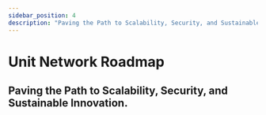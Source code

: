 ```yaml
---
sidebar_position: 4
description: "Paving the Path to Scalability, Security, and Sustainable Innovation. The Unit Network's 2024 Roadmap delineates pivotal advancements across diverse facets of the platform."
---
```


# Unit Network Roadmap

## Paving the Path to Scalability, Security, and Sustainable Innovation.
